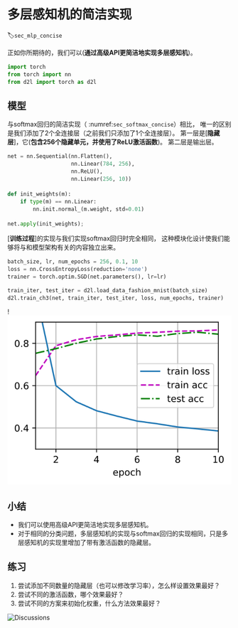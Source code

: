 # 多层感知机的简洁实现
:label:`sec_mlp_concise`

正如你所期待的，我们可以(**通过高级API更简洁地实现多层感知机**)。



```python
import torch
from torch import nn
from d2l import torch as d2l
```

## 模型

与softmax回归的简洁实现（ :numref:`sec_softmax_concise`）相比，
唯一的区别是我们添加了2个全连接层（之前我们只添加了1个全连接层）。
第一层是[**隐藏层**]，它(**包含256个隐藏单元，并使用了ReLU激活函数**)。
第二层是输出层。



```python
net = nn.Sequential(nn.Flatten(),
                    nn.Linear(784, 256),
                    nn.ReLU(),
                    nn.Linear(256, 10))

def init_weights(m):
    if type(m) == nn.Linear:
        nn.init.normal_(m.weight, std=0.01)

net.apply(init_weights);
```

[**训练过程**]的实现与我们实现softmax回归时完全相同，
这种模块化设计使我们能够将与和模型架构有关的内容独立出来。



```python
batch_size, lr, num_epochs = 256, 0.1, 10
loss = nn.CrossEntropyLoss(reduction='none')
trainer = torch.optim.SGD(net.parameters(), lr=lr)
```


```python
train_iter, test_iter = d2l.load_data_fashion_mnist(batch_size)
d2l.train_ch3(net, train_iter, test_iter, loss, num_epochs, trainer)
```


    
!<img src="chapter_multilayer-perceptrons/mlp-concise_files/mlp-concise_6_0.svg" alt="svg">
    


## 小结

* 我们可以使用高级API更简洁地实现多层感知机。
* 对于相同的分类问题，多层感知机的实现与softmax回归的实现相同，只是多层感知机的实现里增加了带有激活函数的隐藏层。

## 练习

1. 尝试添加不同数量的隐藏层（也可以修改学习率），怎么样设置效果最好？
1. 尝试不同的激活函数，哪个效果最好？
1. 尝试不同的方案来初始化权重，什么方法效果最好？


<img src="https://discuss.d2l.ai/t/1802" alt="Discussions">

